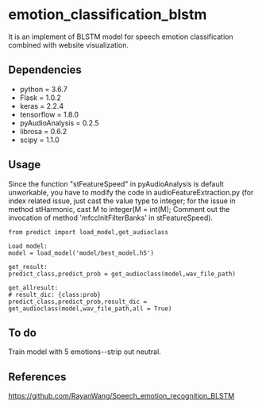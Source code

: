 # emotion_classification_blstm

It is an implement of BLSTM model for speech emotion classification combined with website visualization.

## Dependencies

* python = 3.6.7
* Flask = 1.0.2
* keras = 2.2.4
* tensorflow = 1.8.0
* pyAudioAnalysis = 0.2.5
* librosa = 0.6.2
* scipy = 1.1.0

## Usage
Since the function "stFeatureSpeed" in pyAudioAnalysis is default unworkable, you have to modify the code in audioFeatureExtraction.py (for index related issue, just cast the value type to integer; for the issue in method stHarmonic, cast M to integer(M = int(M); Comment out the invocation of method 'mfccInitFilterBanks' in stFeatureSpeed).

```
from predict import load_model,get_audioclass

Load model: 
model = load_model('model/best_model.h5')

get_result: 
predict_class,predict_prob = get_audioclass(model,wav_file_path)

get_allresult:  
# result_dic: {class:prob}
predict_class,predict_prob,result_dic = get_audioclass(model,wav_file_path,all = True)

```

## To do
Train model with 5 emotions--strip out neutral.

## References
https://github.com/RayanWang/Speech_emotion_recognition_BLSTM